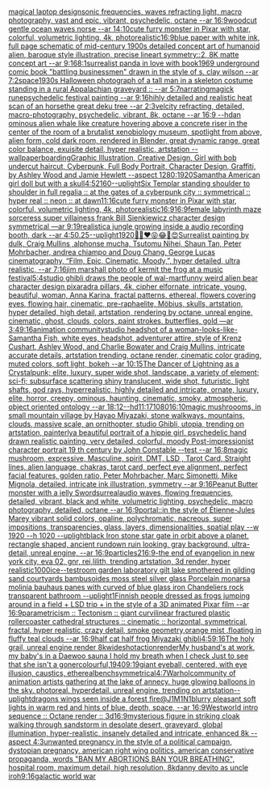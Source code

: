 [magical laptop design](https://www.ebank.nz/aiartgenerator?category=magical%2520laptop%2520design)[sonic frequencies, waves refracting light, macro photography, vast and epic, vibrant, psychedelic, octane --ar 16:9](https://www.ebank.nz/aiartgenerator?category=sonic%2520frequencies%2C%2520waves%2520refracting%2520light%2C%2520macro%2520photography%2C%2520vast%2520and%2520epic%2C%2520vibrant%2C%2520psychedelic%2C%2520octane%2520--ar%252016%3A9)[woodcut gentle ocean waves norse --ar 14:10](https://www.ebank.nz/aiartgenerator?category=woodcut%2520gentle%2520ocean%2520waves%2520norse%2520--ar%252014%3A10)[cute furry monster in Pixar with star, colorful, volumetric lighting, 4k, photorealistic](https://www.ebank.nz/aiartgenerator?category=cute%2520furry%2520monster%2520in%2520Pixar%2520with%2520star%2C%2520colorful%2C%2520volumetric%2520lighting%2C%25204k%2C%2520photorealistic)[16:9](https://www.ebank.nz/aiartgenerator?category=16%3A9)[blue paper with white ink, full page schematic of mid-century 1900s detailed concept art of humanoid alien, baroque style illustration, precise lineart symmetry::2, 8K matte concept art --ar 9:16](https://www.ebank.nz/aiartgenerator?category=blue%2520paper%2520with%2520white%2520ink%2C%2520full%2520page%2520schematic%2520of%2520mid-century%25201900s%2520detailed%2520concept%2520art%2520of%2520humanoid%2520alien%2C%2520baroque%2520style%2520illustration%2C%2520precise%2520lineart%2520symmetry%3A%3A2%2C%25208K%2520matte%2520concept%2520art%2520--ar%25209%3A16)[8:1](https://www.ebank.nz/aiartgenerator?category=8%3A1)[surrealist panda in love with book](https://www.ebank.nz/aiartgenerator?category=surrealist%2520panda%2520in%2520love%2520with%2520book)[1969 underground comic book "battling businessmen" drawn in the style of s. clay wilson --ar 7:2](https://www.ebank.nz/aiartgenerator?category=1969%2520underground%2520comic%2520book%2520%22battling%2520businessmen%22%2520drawn%2520in%2520the%2520style%2520of%2520s.%2520clay%2520wilson%2520--ar%25207%3A2)[space](https://www.ebank.nz/aiartgenerator?category=space)[1930s Halloween photograph of a tall man in a skeleton costume standing in a rural Appalachian graveyard :: --ar 5:7](https://www.ebank.nz/aiartgenerator?category=1930s%2520Halloween%2520photograph%2520of%2520a%2520tall%2520man%2520in%2520a%2520skeleton%2520costume%2520standing%2520in%2520a%2520rural%2520Appalachian%2520graveyard%2520%3A%3A%2520--ar%25205%3A7)[narrating](https://www.ebank.nz/aiartgenerator?category=narrating)[magick rune](https://www.ebank.nz/aiartgenerator?category=magick%2520rune)[psychedelic festival  painting --ar 9:16](https://www.ebank.nz/aiartgenerator?category=psychedelic%2520festival%2520%2520painting%2520--ar%25209%3A16)[hihly detailed and realistic heat scan of an horse](https://www.ebank.nz/aiartgenerator?category=hihly%2520detailed%2520and%2520realistic%2520heat%2520scan%2520of%2520an%2520horse)[the great deku tree --ar 2:3](https://www.ebank.nz/aiartgenerator?category=the%2520great%2520deku%2520tree%2520--ar%25202%3A3)[velcity refracting, detailed, macro-photography, psychedelic, vibrant, 8k, octane --ar 16:9 --hd](https://www.ebank.nz/aiartgenerator?category=velcity%2520refracting%2C%2520detailed%2C%2520macro-photography%2C%2520psychedelic%2C%2520vibrant%2C%25208k%2C%2520octane%2520--ar%252016%3A9%2520--hd)[an ominous alien whale like creature hovering above a concrete riser in the center of the room of a brutalist xenobiology museum,  spotlight from above, alien form, cold dark room, rendered in Blender, great dynamic range, great color balance, exuisite detail, hyper realistic, artstation --wallpaper](https://www.ebank.nz/aiartgenerator?category=an%2520ominous%2520alien%2520whale%2520like%2520creature%2520hovering%2520above%2520a%2520concrete%2520riser%2520in%2520the%2520center%2520of%2520the%2520room%2520of%2520a%2520brutalist%2520xenobiology%2520museum%2C%2520%2520spotlight%2520from%2520above%2C%2520alien%2520form%2C%2520cold%2520dark%2520room%2C%2520rendered%2520in%2520Blender%2C%2520great%2520dynamic%2520range%2C%2520great%2520color%2520balance%2C%2520exuisite%2520detail%2C%2520hyper%2520realistic%2C%2520artstation%2520--wallpaper)[boarding](https://www.ebank.nz/aiartgenerator?category=boarding)[Graphic Illustration, Creative Design, Girl with bob undercut haircut, Cyberpunk, Full Body Portrait, Character Design, Graffiti, by Ashley Wood and Jamie Hewlett --aspect 1280:1920](https://www.ebank.nz/aiartgenerator?category=Graphic%2520Illustration%2C%2520Creative%2520Design%2C%2520Girl%2520with%2520bob%2520undercut%2520haircut%2C%2520Cyberpunk%2C%2520Full%2520Body%2520Portrait%2C%2520Character%2520Design%2C%2520Graffiti%2C%2520by%2520Ashley%2520Wood%2520and%2520Jamie%2520Hewlett%2520--aspect%25201280%3A1920)[Samantha American girl doll but with a skull](https://www.ebank.nz/aiartgenerator?category=Samantha%2520American%2520girl%2520doll%2520but%2520with%2520a%2520skull)[4:5](https://www.ebank.nz/aiartgenerator?category=4%3A5)[2160](https://www.ebank.nz/aiartgenerator?category=2160)[--uplight](https://www.ebank.nz/aiartgenerator?category=--uplight)[Six Templar standing shoulder to shoulder in full regalia :: at the gates of a cyberpunk city :: symmetrical :: hyper real :: neon :: at dawn](https://www.ebank.nz/aiartgenerator?category=Six%2520Templar%2520standing%2520shoulder%2520to%2520shoulder%2520in%2520full%2520regalia%2520%3A%3A%2520at%2520the%2520gates%2520of%2520a%2520cyberpunk%2520city%2520%3A%3A%2520symmetrical%2520%3A%3A%2520hyper%2520real%2520%3A%3A%2520neon%2520%3A%3A%2520at%2520dawn)[11:16](https://www.ebank.nz/aiartgenerator?category=11%3A16)[cute furry monster in Pixar with star, colorful, volumetric lighting, 4k, photorealistic](https://www.ebank.nz/aiartgenerator?category=cute%2520furry%2520monster%2520in%2520Pixar%2520with%2520star%2C%2520colorful%2C%2520volumetric%2520lighting%2C%25204k%2C%2520photorealistic)[16:9](https://www.ebank.nz/aiartgenerator?category=16%3A9)[16:9](https://www.ebank.nz/aiartgenerator?category=16%3A9)[female labyrinth maze sorceress super villainess frank Bill Sienkiewicz character design symmetrical —ar 9:19](https://www.ebank.nz/aiartgenerator?category=female%2520labyrinth%2520maze%2520sorceress%2520super%2520villainess%2520frank%2520Bill%2520Sienkiewicz%2520character%2520design%2520symmetrical%2520%E2%80%94ar%25209%3A19)[realistic](https://www.ebank.nz/aiartgenerator?category=realistic)[a jungle growing inside a audio recording booth, dark --ar 4:5](https://www.ebank.nz/aiartgenerator?category=a%2520jungle%2520growing%2520inside%2520a%2520audio%2520recording%2520booth%2C%2520dark%2520--ar%25204%3A5)[0.25](https://www.ebank.nz/aiartgenerator?category=0.25)[--uplight](https://www.ebank.nz/aiartgenerator?category=--uplight)[1920](https://www.ebank.nz/aiartgenerator?category=1920)[🤗🎉❤️😝😂👀😍](https://www.ebank.nz/aiartgenerator?category=%F0%9F%A4%97%F0%9F%8E%89%E2%9D%A4%EF%B8%8F%F0%9F%98%9D%F0%9F%98%82%F0%9F%91%80%F0%9F%98%8D)[Surrealist painting by dulk, Craig Mullins ,alphonse mucha, Tsutomu Nihei, Shaun Tan, Peter Mohrbacher, andrea chiampo and Doug Chang, George Lucas cinematography, “Film, Epic, Cinematic, Moody,”, hyper detailed, ultra realistic, --ar 7:16](https://www.ebank.nz/aiartgenerator?category=Surrealist%2520painting%2520by%2520dulk%2C%2520Craig%2520Mullins%2520%2Calphonse%2520mucha%2C%2520Tsutomu%2520Nihei%2C%2520Shaun%2520Tan%2C%2520Peter%2520Mohrbacher%2C%2520andrea%2520chiampo%2520and%2520Doug%2520Chang%2C%2520George%2520Lucas%2520cinematography%2C%2520%E2%80%9CFilm%2C%2520Epic%2C%2520Cinematic%2C%2520Moody%2C%E2%80%9D%2C%2520hyper%2520detailed%2C%2520ultra%2520realistic%2C%2520--ar%25207%3A16)[jim marshall photo of kermit the frog at a music festival](https://www.ebank.nz/aiartgenerator?category=jim%2520marshall%2520photo%2520of%2520kermit%2520the%2520frog%2520at%2520a%2520music%2520festival)[5:4](https://www.ebank.nz/aiartgenerator?category=5%3A4)[studio ghibli draws the people of wal-mart](https://www.ebank.nz/aiartgenerator?category=studio%2520ghibli%2520draws%2520the%2520people%2520of%2520wal-mart)[funny weird alien bear character design pixar](https://www.ebank.nz/aiartgenerator?category=funny%2520weird%2520alien%2520bear%2520character%2520design%2520pixar)[adra pillars, 4k, cipher elf](https://www.ebank.nz/aiartgenerator?category=adra%2520pillars%2C%25204k%2C%2520cipher%2520elf)[ornate, intricate, young, beautiful, woman, Anna Karina, fractal patterns, ethereal, flowers covering eyes, flowing hair, cinematic, pre-raphaelite, Möbius, skulls, artstation, hyper detailed, high detail, artstation, rendering by octane, unreal engine, cinematic, ghost, clouds, colors, paint strokes, butterflies, gold —ar 3:4](https://www.ebank.nz/aiartgenerator?category=ornate%2C%2520intricate%2C%2520young%2C%2520beautiful%2C%2520woman%2C%2520Anna%2520Karina%2C%2520fractal%2520patterns%2C%2520ethereal%2C%2520flowers%2520covering%2520eyes%2C%2520flowing%2520hair%2C%2520cinematic%2C%2520pre-raphaelite%2C%2520M%C3%B6bius%2C%2520skulls%2C%2520artstation%2C%2520hyper%2520detailed%2C%2520high%2520detail%2C%2520artstation%2C%2520rendering%2520by%2520octane%2C%2520unreal%2520engine%2C%2520cinematic%2C%2520ghost%2C%2520clouds%2C%2520colors%2C%2520paint%2520strokes%2C%2520butterflies%2C%2520gold%2520%E2%80%94ar%25203%3A4)[9:16](https://www.ebank.nz/aiartgenerator?category=9%3A16)[animation community](https://www.ebank.nz/aiartgenerator?category=animation%2520community)[studio headshot of a woman-looks-like-Samantha Fish, white eyes, headshot, adventurer attire, style of Krenz Cushart, Ashley Wood, and Charlie Bowater and Craig Mullins, intricate accurate details, artstation trending, octane render, cinematic color grading, muted colors, soft light, bokeh --ar 10:15](https://www.ebank.nz/aiartgenerator?category=studio%2520headshot%2520of%2520a%2520woman-looks-like-Samantha%2520Fish%2C%2520white%2520eyes%2C%2520headshot%2C%2520adventurer%2520attire%2C%2520style%2520of%2520Krenz%2520Cushart%2C%2520Ashley%2520Wood%2C%2520and%2520Charlie%2520Bowater%2520and%2520Craig%2520Mullins%2C%2520intricate%2520accurate%2520details%2C%2520artstation%2520trending%2C%2520octane%2520render%2C%2520cinematic%2520color%2520grading%2C%2520muted%2520colors%2C%2520soft%2520light%2C%2520bokeh%2520--ar%252010%3A15)[The Dancer of Lightning as a Crystalpunk;  elite, luxury, super wide shot, landscape, a variety of element;  sci-fi; subsurface scattering shiny translucent, wide shot, futuristic, light shafts, god rays, hyperrealistic, highly detailed and intricate, ornate, luxury, elite, horror, creepy, ominous, haunting, cinematic, smoky, atmospheric, object oriented ontology --ar 18:12](https://www.ebank.nz/aiartgenerator?category=The%2520Dancer%2520of%2520Lightning%2520as%2520a%2520Crystalpunk%3B%2520%2520elite%2C%2520luxury%2C%2520super%2520wide%2520shot%2C%2520landscape%2C%2520a%2520variety%2520of%2520element%3B%2520%2520sci-fi%3B%2520subsurface%2520scattering%2520shiny%2520translucent%2C%2520wide%2520shot%2C%2520futuristic%2C%2520light%2520shafts%2C%2520god%2520rays%2C%2520hyperrealistic%2C%2520highly%2520detailed%2520and%2520intricate%2C%2520ornate%2C%2520luxury%2C%2520elite%2C%2520horror%2C%2520creepy%2C%2520ominous%2C%2520haunting%2C%2520cinematic%2C%2520smoky%2C%2520atmospheric%2C%2520object%2520oriented%2520ontology%2520--ar%252018%3A12)[--hd](https://www.ebank.nz/aiartgenerator?category=--hd)[11:17](https://www.ebank.nz/aiartgenerator?category=11%3A17)[1080](https://www.ebank.nz/aiartgenerator?category=1080)[16:10](https://www.ebank.nz/aiartgenerator?category=16%3A10)[magic mushroooms, in small mountain village by Hayao Miyazaki, stone walkways, mountains, clouds, massive scale, an ornithopter, studio Ghibli, utopia, trending on artstation, painterly](https://www.ebank.nz/aiartgenerator?category=magic%2520mushroooms%2C%2520in%2520small%2520mountain%2520village%2520by%2520Hayao%2520Miyazaki%2C%2520stone%2520walkways%2C%2520mountains%2C%2520clouds%2C%2520massive%2520scale%2C%2520an%2520ornithopter%2C%2520studio%2520Ghibli%2C%2520utopia%2C%2520trending%2520on%2520artstation%2C%2520painterly)[a beautiful portrait of a hippie girl, psychedelic hand drawn realistic painting, very detailed, colorful, moody Post-impressionist character portrait 19 th century by John Constable --test --ar 16:8](https://www.ebank.nz/aiartgenerator?category=a%2520beautiful%2520portrait%2520of%2520a%2520hippie%2520girl%2C%2520psychedelic%2520hand%2520drawn%2520realistic%2520painting%2C%2520very%2520detailed%2C%2520colorful%2C%2520moody%2520Post-impressionist%2520character%2520portrait%252019%2520th%2520century%2520by%2520John%2520Constable%2520--test%2520--ar%252016%3A8)[magic mushroom, expressive, Masculine, spirit, DMT, LSD , Tarot Card, Straight lines, alien language, chakras, tarot card, perfect eye alignment, perfect facial features, golden ratio, Peter Mohrbacher, Marc Simonetti, Mike Mignola, detailed, intricate ink illustration, symmetry --ar 9:16](https://www.ebank.nz/aiartgenerator?category=magic%2520mushroom%2C%2520expressive%2C%2520Masculine%2C%2520spirit%2C%2520DMT%2C%2520LSD%2520%2C%2520Tarot%2520Card%2C%2520Straight%2520lines%2C%2520alien%2520language%2C%2520chakras%2C%2520tarot%2520card%2C%2520perfect%2520eye%2520alignment%2C%2520perfect%2520facial%2520features%2C%2520golden%2520ratio%2C%2520Peter%2520Mohrbacher%2C%2520Marc%2520Simonetti%2C%2520Mike%2520Mignola%2C%2520detailed%2C%2520intricate%2520ink%2520illustration%2C%2520symmetry%2520--ar%25209%3A16)[Peanut Butter monster with a jelly Sword](https://www.ebank.nz/aiartgenerator?category=Peanut%2520Butter%2520monster%2520with%2520a%2520jelly%2520Sword)[surreal](https://www.ebank.nz/aiartgenerator?category=surreal)[audio waves, flowing frequencies, detailed, vibrant, black and white, volumetric lighting, psychedelic, macro photography, detailed, octane --ar 16:9](https://www.ebank.nz/aiartgenerator?category=audio%2520waves%2C%2520flowing%2520frequencies%2C%2520detailed%2C%2520vibrant%2C%2520black%2520and%2520white%2C%2520volumetric%2520lighting%2C%2520psychedelic%2C%2520macro%2520photography%2C%2520detailed%2C%2520octane%2520--ar%252016%3A9)[portal::](https://www.ebank.nz/aiartgenerator?category=portal%3A%3A)[in the style of Étienne-Jules Marey   vibrant solid colors, opaline, polychromatic, nacreous,  super impositions, transparencies, glass, layers, dimensionalities, spatial play --w 1920 --h 1020 --uplight](https://www.ebank.nz/aiartgenerator?category=in%2520the%2520style%2520of%2520%C3%89tienne-Jules%2520Marey%2520%2520%2520vibrant%2520solid%2520colors%2C%2520opaline%2C%2520polychromatic%2C%2520nacreous%2C%2520%2520super%2520impositions%2C%2520transparencies%2C%2520glass%2C%2520layers%2C%2520dimensionalities%2C%2520spatial%2520play%2520--w%25201920%2520--h%25201020%2520--uplight)[black Iron stone star gate in orbit above a planet, rectangle shaped, ancient rundown ruin looking, gray background, ultra-detail, unreal engine, --ar 16:9](https://www.ebank.nz/aiartgenerator?category=black%2520Iron%2520stone%2520star%2520gate%2520in%2520orbit%2520above%2520a%2520planet%2C%2520rectangle%2520shaped%2C%2520ancient%2520rundown%2520ruin%2520looking%2C%2520gray%2520background%2C%2520ultra-detail%2C%2520unreal%2520engine%2C%2520--ar%252016%3A9)[particles](https://www.ebank.nz/aiartgenerator?category=particles)[2](https://www.ebank.nz/aiartgenerator?category=2)[16:9](https://www.ebank.nz/aiartgenerator?category=16%3A9)[-](https://www.ebank.nz/aiartgenerator?category=-)[the end of evangelion in new york city, eva 02, gnr, rei,lilith, trending artstation, 3d render, hyper realistic](https://www.ebank.nz/aiartgenerator?category=the%2520end%2520of%2520evangelion%2520in%2520new%2520york%2520city%2C%2520eva%252002%2C%2520gnr%2C%2520rei%2Clilith%2C%2520trending%2520artstation%2C%25203d%2520render%2C%2520hyper%2520realistic)[1000](https://www.ebank.nz/aiartgenerator?category=1000)[ice](https://www.ebank.nz/aiartgenerator?category=ice)[--test](https://www.ebank.nz/aiartgenerator?category=--test)[room garden laboratory  gilt lake  smothered in gilding sand courtyards bambusoides moss steel silver glass  Porcelain monarsa molinia bauhaus panes with  curved of blue glass iron Chandeliers  rock transparent bathroom --uplight](https://www.ebank.nz/aiartgenerator?category=room%2520garden%2520laboratory%2520%2520gilt%2520lake%2520%2520smothered%2520in%2520gilding%2520sand%2520courtyards%2520bambusoides%2520moss%2520steel%2520silver%2520glass%2520%2520Porcelain%2520monarsa%2520molinia%2520bauhaus%2520panes%2520with%2520%2520curved%2520of%2520blue%2520glass%2520iron%2520Chandeliers%2520%2520rock%2520transparent%2520bathroom%2520--uplight)[1](https://www.ebank.nz/aiartgenerator?category=1)[Finnish people dressed as frogs jumping around in a field + LSD trip + in the style of a 3D animated Pixar film --ar 16:9](https://www.ebank.nz/aiartgenerator?category=Finnish%2520people%2520dressed%2520as%2520frogs%2520jumping%2520around%2520in%2520a%2520field%2520%2B%2520LSD%2520trip%2520%2B%2520in%2520the%2520style%2520of%2520a%25203D%2520animated%2520Pixar%2520film%2520--ar%252016%3A9)[parametricism :: Tectonism :: giant curvilinear fractured plastic rollercoaster cathedral structures :: cinematic :: horizontal, symmetrical, fractal, hyper realistic, crazy detail, smoke geometry,orange mist ,floating in fluffy teal clouds --ar 16:9](https://www.ebank.nz/aiartgenerator?category=parametricism%2520%3A%3A%2520Tectonism%2520%3A%3A%2520giant%2520curvilinear%2520fractured%2520plastic%2520rollercoaster%2520cathedral%2520structures%2520%3A%3A%2520cinematic%2520%3A%3A%2520horizontal%2C%2520symmetrical%2C%2520fractal%2C%2520hyper%2520realistic%2C%2520crazy%2520detail%2C%2520smoke%2520geometry%2Corange%2520mist%2520%2Cfloating%2520in%2520fluffy%2520teal%2520clouds%2520--ar%252016%3A9)[half cat half frog Miyazaki ghibli](https://www.ebank.nz/aiartgenerator?category=half%2520cat%2520half%2520frog%2520Miyazaki%2520ghibli)[4:5](https://www.ebank.nz/aiartgenerator?category=4%3A5)[9:16](https://www.ebank.nz/aiartgenerator?category=9%3A16)[The holy grail, unreal engine render 8k](https://www.ebank.nz/aiartgenerator?category=The%2520holy%2520grail%2C%2520unreal%2520engine%2520render%25208k)[wideshot](https://www.ebank.nz/aiartgenerator?category=wideshot)[action](https://www.ebank.nz/aiartgenerator?category=action)[render](https://www.ebank.nz/aiartgenerator?category=render)[My husband's at work, my baby's in a Daewoo sauna I hold my breath when I check Just to see that she isn't a goner](https://www.ebank.nz/aiartgenerator?category=My%2520husband%27s%2520at%2520work%2C%2520my%2520baby%27s%2520in%2520a%2520Daewoo%2520sauna%2520I%2520hold%2520my%2520breath%2520when%2520I%2520check%2520Just%2520to%2520see%2520that%2520she%2520isn%27t%2520a%2520goner)[colourful,](https://www.ebank.nz/aiartgenerator?category=colourful%2C)[1940](https://www.ebank.nz/aiartgenerator?category=1940)[9:19](https://www.ebank.nz/aiartgenerator?category=9%3A19)[giant eyeball, centered, with eye illusion, caustics, ethereal](https://www.ebank.nz/aiartgenerator?category=giant%2520eyeball%2C%2520centered%2C%2520with%2520eye%2520illusion%2C%2520caustics%2C%2520ethereal)[bench](https://www.ebank.nz/aiartgenerator?category=bench)[symmetrical](https://www.ebank.nz/aiartgenerator?category=symmetrical)[4:7](https://www.ebank.nz/aiartgenerator?category=4%3A7)[Warhol](https://www.ebank.nz/aiartgenerator?category=Warhol)[community of animation artists gathering at the lake of annecy. huge glowing balloons in the sky. photoreal. hyperdetail. unreal engine. trending on artstation](https://www.ebank.nz/aiartgenerator?category=community%2520of%2520animation%2520artists%2520gathering%2520at%2520the%2520lake%2520of%2520annecy.%2520huge%2520glowing%2520balloons%2520in%2520the%2520sky.%2520photoreal.%2520hyperdetail.%2520unreal%2520engine.%2520trending%2520on%2520artstation)[--uplight](https://www.ebank.nz/aiartgenerator?category=--uplight)[dragons wings seen inside a forest fire](https://www.ebank.nz/aiartgenerator?category=dragons%2520wings%2520seen%2520inside%2520a%2520forest%2520fire)[@J1M1N1](https://www.ebank.nz/aiartgenerator?category=%40J1M1N1)[blurry pleasant soft lights in warm red and hints of blue, depth, space, --ar 16:9](https://www.ebank.nz/aiartgenerator?category=blurry%2520pleasant%2520soft%2520lights%2520in%2520warm%2520red%2520and%2520hints%2520of%2520blue%2C%2520depth%2C%2520space%2C%2520--ar%252016%3A9)[Westworld intro sequence :: Octane render :: 3d](https://www.ebank.nz/aiartgenerator?category=Westworld%2520intro%2520sequence%2520%3A%3A%2520Octane%2520render%2520%3A%3A%25203d)[16:9](https://www.ebank.nz/aiartgenerator?category=16%3A9)[mysterious figure in striking cloak walking through sandstorm in desolate desert, graveyard, global illumination, hyper-realistic, insanely detailed and intricate, enhanced 8k --aspect 4:3](https://www.ebank.nz/aiartgenerator?category=mysterious%2520figure%2520in%2520striking%2520cloak%2520walking%2520through%2520sandstorm%2520in%2520desolate%2520desert%2C%2520graveyard%2C%2520global%2520illumination%2C%2520hyper-realistic%2C%2520insanely%2520detailed%2520and%2520intricate%2C%2520enhanced%25208k%2520--aspect%25204%3A3)[unwanted pregnancy in the style of a political campaign, dystopian pregnancy, american right wing politics, american conservative propaganda, words  "BAN MY ABORTIONS BAN YOUR BREATHING", hospital room, maximum detail, high resolution, 8k](https://www.ebank.nz/aiartgenerator?category=unwanted%2520pregnancy%2520in%2520the%2520style%2520of%2520a%2520political%2520campaign%2C%2520dystopian%2520pregnancy%2C%2520american%2520right%2520wing%2520politics%2C%2520american%2520conservative%2520propaganda%2C%2520words%2520%2520%22BAN%2520MY%2520ABORTIONS%2520BAN%2520YOUR%2520BREATHING%22%2C%2520hospital%2520room%2C%2520maximum%2520detail%2C%2520high%2520resolution%2C%25208k)[danny devito as uncle iroh](https://www.ebank.nz/aiartgenerator?category=danny%2520devito%2520as%2520uncle%2520iroh)[9:16](https://www.ebank.nz/aiartgenerator?category=9%3A16)[galactic world war](https://www.ebank.nz/aiartgenerator?category=galactic%2520world%2520war)